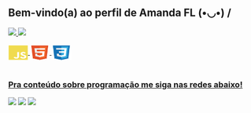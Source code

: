 ## Bem-vindo(a) ao perfil de Amanda FL  (•◡•) /

 <div>
   <a href="https://github.com/Amanda-FL-CAOS">
   <img height="180em" src="https://github-readme-stats.vercel.app/api?username=Amanda-FL-CAOS&show_icons=true&theme=tokyonight&include_all_commits=true&count_private=true"/>
   <img height="180em" src="https://github-readme-stats.vercel.app/api/top-langs/?username=Amanda-FL-CAOS&layout=compact&langs_count=6&theme=tokyonight"/>
</div>
    
<div style="display: inline_block"><br>
  <img align="center" alt="Js" height="30" width="40" src="https://raw.githubusercontent.com/devicons/devicon/master/icons/javascript/javascript-plain.svg">
  <img align="center" alt="HTML" height="30" width="40" src="https://raw.githubusercontent.com/devicons/devicon/master/icons/html5/html5-original.svg">
  <img align="center" alt="CSS" height="30" width="40" src="https://raw.githubusercontent.com/devicons/devicon/master/icons/css3/css3-original.svg">
</div>
 
<br>
 
### Pra conteúdo sobre programação me siga nas redes abaixo!
 
<div> 
  <a href="https://www.instagram.com/amanda_affs?utm_source=ig_web_button_share_sheet&igsh=ZDNlZDc0MzIxNw==" target="_blank"><img src="https://img.shields.io/badge/-Instagram-%23E4405F?style=for-the-badge&logo=instagram&logoColor=white" target="_blank"></a>
  <a href = "mailto:amandafernandesleite19@gmail.com"><img src="https://img.shields.io/badge/-Gmail-%23333?style=for-the-badge&logo=gmail&logoColor=white" target="_blank"></a>
  <a href="[www.linkedin.com/in/amanda-fernandes-53882321a](https://www.linkedin.com/in/amanda-fernandes-53882321a/)"><img src="https://img.shields.io/badge/-LinkedIn-%230077B5?style=for-the-badge&logo=linkedin&logoColor=white" target="_blank"></a>
</div>
